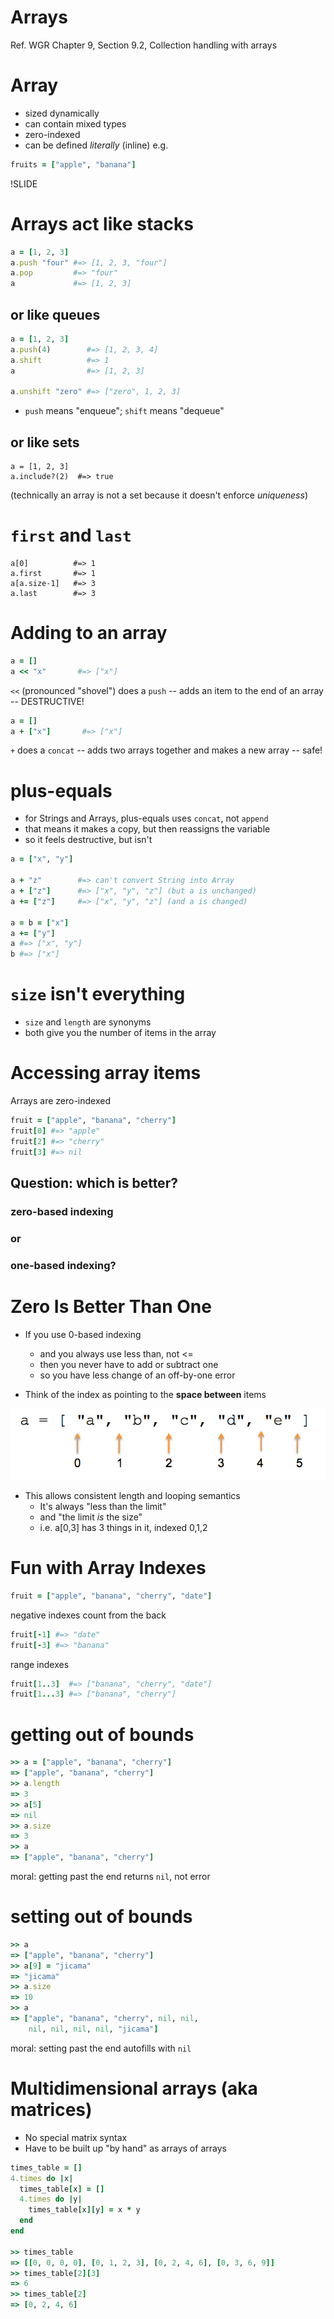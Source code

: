 <!SLIDE subsection>
# Arrays

Ref. WGR Chapter 9, Section 9.2, Collection handling with arrays

# Array

* sized dynamically
* can contain mixed types
* zero-indexed
* can be defined *literally* (inline) e.g.

```ruby
fruits = ["apple", "banana"]
```

!SLIDE

# Arrays act like stacks

```ruby
a = [1, 2, 3]
a.push "four" #=> [1, 2, 3, "four"]
a.pop         #=> "four"
a             #=> [1, 2, 3]
```

## or like queues

```ruby
a = [1, 2, 3]
a.push(4)        #=> [1, 2, 3, 4]
a.shift          #=> 1
a                #=> [1, 2, 3]

a.unshift "zero" #=> ["zero", 1, 2, 3]
```

* `push` means "enqueue"; `shift` means "dequeue"


## or like sets

    a = [1, 2, 3]
    a.include?(2)  #=> true

(technically an array is not a set because it doesn't enforce *uniqueness*)

# `first` and `last`

    a[0]          #=> 1
    a.first       #=> 1
    a[a.size-1]   #=> 3
    a.last        #=> 3

# Adding to an array

```ruby
a = []
a << "x"       #=> ["x"]
```

`<<` (pronounced "shovel") does a `push` -- adds an item to the end of an array -- DESTRUCTIVE!

```ruby
a = []
a + ["x"]       #=> ["x"]
```

`+` does a `concat` -- adds two arrays together and makes a new array -- safe!

# plus-equals

* for Strings and Arrays, plus-equals uses `concat`, not `append`
* that means it makes a copy, but then reassigns the variable
* so it feels destructive, but isn't


```ruby
a = ["x", "y"]

a + "z"        #=> can't convert String into Array
a + ["z"]      #=> ["x", "y", "z"] (but a is unchanged)
a += ["z"]     #=> ["x", "y", "z"] (and a is changed)

a = b = ["x"]
a += ["y"]
a #=> ["x", "y"]
b #=> ["x"]
```

# `size` isn't everything

* `size` and `length` are synonyms
* both give you the number of items in the array

# Accessing array items

Arrays are zero-indexed

```ruby
fruit = ["apple", "banana", "cherry"]
fruit[0] #=> "apple"
fruit[2] #=> "cherry"
fruit[3] #=> nil
```

## Question: which is better?

### zero-based indexing
### or
### one-based indexing?

# Zero Is Better Than One

* If you use 0-based indexing
  * and you always use less than, not <=
  * then you never have to add or subtract one
  * so you have less change of an off-by-one error

* Think of the index as pointing to the **space between** items

![array indexing](array_indexing.png)

* This allows consistent length and looping semantics
  * It's always "less than the limit"
  * and "the limit *is* the size"
  * i.e. a[0,3] has 3 things in it, indexed 0,1,2

# Fun with Array Indexes

```ruby
fruit = ["apple", "banana", "cherry", "date"]
```

negative indexes count from the back

```ruby
fruit[-1] #=> "date"
fruit[-3] #=> "banana"
```

range indexes

```ruby
fruit[1..3]  #=> ["banana", "cherry", "date"]
fruit[1...3] #=> ["banana", "cherry"]
```

# getting out of bounds

```ruby
>> a = ["apple", "banana", "cherry"]
=> ["apple", "banana", "cherry"]
>> a.length
=> 3
>> a[5]
=> nil
>> a.size
=> 3
>> a
=> ["apple", "banana", "cherry"]
```

moral: getting past the end returns `nil`, not error

# setting out of bounds

```ruby
>> a
=> ["apple", "banana", "cherry"]
>> a[9] = "jicama"
=> "jicama"
>> a.size
=> 10
>> a
=> ["apple", "banana", "cherry", nil, nil,
    nil, nil, nil, nil, "jicama"]
```

moral: setting past the end autofills with `nil`

# Multidimensional arrays (aka matrices)

* No special matrix syntax
* Have to be built up "by hand" as arrays of arrays

```ruby
times_table = []
4.times do |x|
  times_table[x] = []
  4.times do |y|
    times_table[x][y] = x * y
  end
end

>> times_table
=> [[0, 0, 0, 0], [0, 1, 2, 3], [0, 2, 4, 6], [0, 3, 6, 9]]
>> times_table[2][3]
=> 6
>> times_table[2]
=> [0, 2, 4, 6]

```
